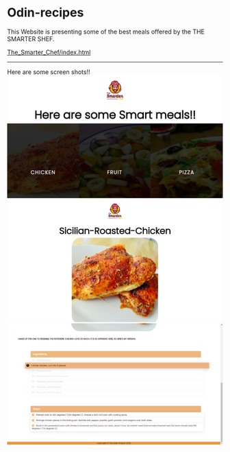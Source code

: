 # Odin-recipes
This Website is presenting some of the best meals offered by the THE SMARTER SHEF.

[The_Smarter_Chef/index.html](https://github.com/AnouarBF/Odin-recipes "github")
___
Here are some screen shots!!
![the_smarter_chef](The_smarter_Chef_sst.png)
![Sicilian-roasted-chicken](meal_top_sst.png)
![](meal_bottom_sst.png)

